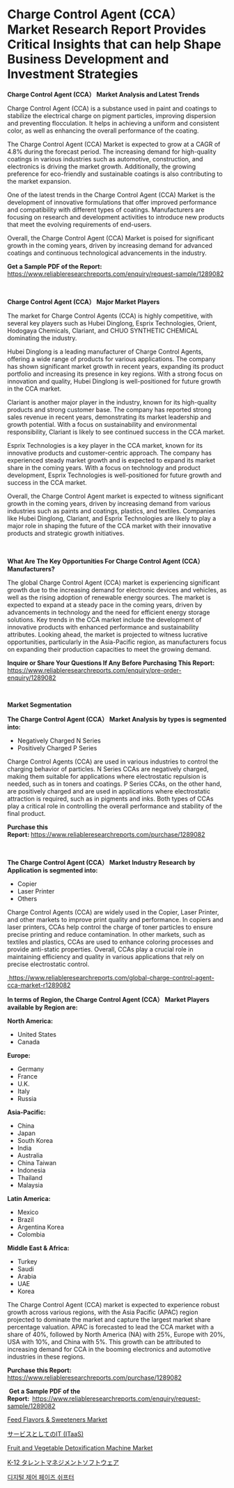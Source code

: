 <p><h1>Charge Control Agent (CCA） Market Research Report Provides Critical Insights that can help Shape Business Development and Investment Strategies</h1></p><p><strong>Charge Control Agent (CCA） Market Analysis and Latest Trends</strong></p>
<p><p>Charge Control Agent (CCA) is a substance used in paint and coatings to stabilize the electrical charge on pigment particles, improving dispersion and preventing flocculation. It helps in achieving a uniform and consistent color, as well as enhancing the overall performance of the coating.</p><p>The Charge Control Agent (CCA) Market is expected to grow at a CAGR of 4.8% during the forecast period. The increasing demand for high-quality coatings in various industries such as automotive, construction, and electronics is driving the market growth. Additionally, the growing preference for eco-friendly and sustainable coatings is also contributing to the market expansion.</p><p>One of the latest trends in the Charge Control Agent (CCA) Market is the development of innovative formulations that offer improved performance and compatibility with different types of coatings. Manufacturers are focusing on research and development activities to introduce new products that meet the evolving requirements of end-users.</p><p>Overall, the Charge Control Agent (CCA) Market is poised for significant growth in the coming years, driven by increasing demand for advanced coatings and continuous technological advancements in the industry.</p></p>
<p><strong>Get a Sample PDF of the Report:&nbsp;</strong> <a href="https://www.reliableresearchreports.com/enquiry/request-sample/1289082">https://www.reliableresearchreports.com/enquiry/request-sample/1289082</a></p>
<p>&nbsp;</p>
<p><strong>Charge Control Agent (CCA） Major Market Players</strong></p>
<p><p>The market for Charge Control Agents (CCA) is highly competitive, with several key players such as Hubei Dinglong, Esprix Technologies, Orient, Hodogaya Chemicals, Clariant, and CHUO SYNTHETIC CHEMICAL dominating the industry. </p><p>Hubei Dinglong is a leading manufacturer of Charge Control Agents, offering a wide range of products for various applications. The company has shown significant market growth in recent years, expanding its product portfolio and increasing its presence in key regions. With a strong focus on innovation and quality, Hubei Dinglong is well-positioned for future growth in the CCA market.</p><p>Clariant is another major player in the industry, known for its high-quality products and strong customer base. The company has reported strong sales revenue in recent years, demonstrating its market leadership and growth potential. With a focus on sustainability and environmental responsibility, Clariant is likely to see continued success in the CCA market.</p><p>Esprix Technologies is a key player in the CCA market, known for its innovative products and customer-centric approach. The company has experienced steady market growth and is expected to expand its market share in the coming years. With a focus on technology and product development, Esprix Technologies is well-positioned for future growth and success in the CCA market.</p><p>Overall, the Charge Control Agent market is expected to witness significant growth in the coming years, driven by increasing demand from various industries such as paints and coatings, plastics, and textiles. Companies like Hubei Dinglong, Clariant, and Esprix Technologies are likely to play a major role in shaping the future of the CCA market with their innovative products and strategic growth initiatives.</p></p>
<p>&nbsp;</p>
<p><strong>What Are The Key Opportunities For Charge Control Agent (CCA） Manufacturers?</strong></p>
<p><p>The global Charge Control Agent (CCA) market is experiencing significant growth due to the increasing demand for electronic devices and vehicles, as well as the rising adoption of renewable energy sources. The market is expected to expand at a steady pace in the coming years, driven by advancements in technology and the need for efficient energy storage solutions. Key trends in the CCA market include the development of innovative products with enhanced performance and sustainability attributes. Looking ahead, the market is projected to witness lucrative opportunities, particularly in the Asia-Pacific region, as manufacturers focus on expanding their production capacities to meet the growing demand.</p></p>
<p><strong>Inquire or Share Your Questions If Any Before Purchasing This Report:</strong> <a href="https://www.reliableresearchreports.com/enquiry/pre-order-enquiry/1289082">https://www.reliableresearchreports.com/enquiry/pre-order-enquiry/1289082</a></p>
<p>&nbsp;</p>
<p><strong>Market Segmentation</strong></p>
<p><strong>The Charge Control Agent (CCA） Market Analysis by types is segmented into:</strong></p>
<p><ul><li>Negatively Charged N Series</li><li>Positively Charged P Series</li></ul></p>
<p><p>Charge Control Agents (CCA) are used in various industries to control the charging behavior of particles. N Series CCAs are negatively charged, making them suitable for applications where electrostatic repulsion is needed, such as in toners and coatings. P Series CCAs, on the other hand, are positively charged and are used in applications where electrostatic attraction is required, such as in pigments and inks. Both types of CCAs play a critical role in controlling the overall performance and stability of the final product.</p></p>
<p><strong>Purchase this Report:&nbsp;</strong><a href="https://www.reliableresearchreports.com/purchase/1289082">https://www.reliableresearchreports.com/purchase/1289082</a></p>
<p>&nbsp;</p>
<p><strong>The Charge Control Agent (CCA） Market Industry Research by Application is segmented into:</strong></p>
<p><ul><li>Copier</li><li>Laser Printer</li><li>Others</li></ul></p>
<p><p>Charge Control Agents (CCA) are widely used in the Copier, Laser Printer, and other markets to improve print quality and performance. In copiers and laser printers, CCAs help control the charge of toner particles to ensure precise printing and reduce contamination. In other markets, such as textiles and plastics, CCAs are used to enhance coloring processes and provide anti-static properties. Overall, CCAs play a crucial role in maintaining efficiency and quality in various applications that rely on precise electrostatic control.</p></p>
<p><a href="https://www.reliableresearchreports.com/global-charge-control-agent-cca-market-r1289082">&nbsp;https://www.reliableresearchreports.com/global-charge-control-agent-cca-market-r1289082</a></p>
<p><strong>In terms of Region, the Charge Control Agent (CCA） Market Players available by Region are:</strong></p>
<p>
    <p> <strong> North America: </strong>
        <ul>
            <li>United States</li>
            <li>Canada</li>
        </ul>
        </p> 
    <p> <strong> Europe: </strong>
        <ul>
            <li>Germany</li>
            <li>France</li>
            <li>U.K.</li>
            <li>Italy</li>
            <li>Russia</li>
        </ul>
        </p> 
    <p> <strong> Asia-Pacific: </strong>
        <ul>
            <li>China</li>
            <li>Japan</li>
            <li>South Korea</li>
            <li>India</li>
            <li>Australia</li>
            <li>China Taiwan</li>
            <li>Indonesia</li>
            <li>Thailand</li>
            <li>Malaysia</li>
        </ul>
        </p> 
    <p> <strong> Latin America: </strong>
        <ul>
            <li>Mexico</li>
            <li>Brazil</li>
            <li>Argentina Korea</li>
            <li>Colombia</li>
        </ul>
        </p> 
    <p> <strong> Middle East & Africa: </strong>
        <ul>
            <li>Turkey</li>
            <li>Saudi</li>
            <li>Arabia</li>
            <li>UAE</li>
            <li>Korea</li>
        </ul>
    </p>
    </p>
<p><p>The Charge Control Agent (CCA) market is expected to experience robust growth across various regions, with the Asia Pacific (APAC) region projected to dominate the market and capture the largest market share percentage valuation. APAC is forecasted to lead the CCA market with a share of 40%, followed by North America (NA) with 25%, Europe with 20%, USA with 10%, and China with 5%. This growth can be attributed to increasing demand for CCA in the booming electronics and automotive industries in these regions.</p></p>
<p><strong>Purchase this Report: </strong><a href="https://www.reliableresearchreports.com/purchase/1289082">https://www.reliableresearchreports.com/purchase/1289082</a></p>
<p>&nbsp;<strong>Get a Sample PDF of the Report:&nbsp;&nbsp;</strong><a href="https://www.reliableresearchreports.com/enquiry/request-sample/1289082">https://www.reliableresearchreports.com/enquiry/request-sample/1289082</a></p>
<p><strong></strong></p>
<p><p><a href="https://issuu.com/reportprime-2/docs/feed-flavors-sweeteners-market-size-2030.pptx">Feed Flavors & Sweeteners Market</a></p><p><a href="https://medium.com/@mzurpwxu46/2024%E5%B9%B4%E3%81%8B%E3%82%892031%E5%B9%B4%E3%81%BE%E3%81%A7%E3%81%AEit-as-a-service-itaas-%E5%B8%82%E5%A0%B4%E3%82%B7%E3%82%A7%E3%82%A2%E3%81%A8%E7%AB%B6%E4%BA%89%E7%92%B0%E5%A2%83%E3%81%AB%E9%96%A2%E3%81%99%E3%82%8B%E6%B4%9E%E5%AF%9F-35aff0e75f13">サービスとしてのIT (ITaaS)</a></p><p><a href="https://github.com/mharielmesa/Market-Research-Report-List-3/blob/main/fruit-and-vegetable-detoxification-machine-market.md">Fruit and Vegetable Detoxification Machine Market</a></p><p><a href="https://medium.com/@kegley4963152024/k-12%E4%BA%BA%E6%9D%90%E7%AE%A1%E7%90%86%E3%82%BD%E3%83%95%E3%83%88%E3%82%A6%E3%82%A7%E3%82%A2%E5%B8%82%E5%A0%B4%E3%81%AE%E4%BA%88%E6%B8%AC-%E5%B8%82%E5%A0%B4%E5%8B%95%E5%90%91-%E3%81%8A%E3%82%88%E3%81%B3%E5%BD%B1%E9%9F%BF%E5%88%86%E6%9E%90-2024%E5%B9%B4-2031%E5%B9%B4-d41600e3ae52">K-12 タレントマネジメントソフトウェア</a></p><p><a href="https://medium.com/@shushayarefayne_72278/%EB%94%94%EC%A7%80%ED%84%B8-%EC%A0%9C%EC%96%B4-%EC%9C%84%EC%83%81-%EB%B3%80%EC%9D%B4%EA%B8%B0-%EC%8B%9C%EC%9E%A5-%EC%98%88%EC%B8%A1-%EC%8B%9C%EC%9E%A5-%EB%8F%99%ED%96%A5-%EB%B0%8F-%EC%98%81%ED%96%A5-%EB%B6%84%EC%84%9D-2024-2031-33a78bd2cacb">디지털 제어 페이즈 쉬프터</a></p></p>